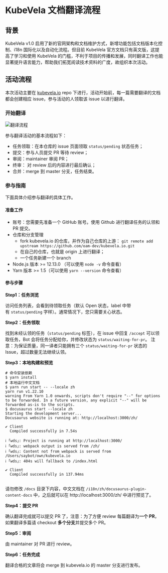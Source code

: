 # KubeVela 文档翻译流程

## 背景

KubeVela v1.0 启用了新的官网架构和文档维护方式，新增功能包括文档版本化控制、i18n 国际化以及自动化流程。但目前 KubeVela 官方文档只有英文版，这提高了学习和使用 KubeVela 的门槛，不利于项目的传播和发展，同时翻译工作也能显著提升语言能力，帮助我们拓宽阅读技术资料的广度，故组织本次活动。

## 活动流程

本次活动主要在 [kubevela.io](https://github.com/oam-dev/kubevela.io) repo 下进行，活动开始前，每一篇需要翻译的文档都会创建相应 issue，参与活动的人领取该 issue 以进行翻译。

### 开始翻译

![翻译流程](https://tva2.sinaimg.cn/large/ad5fbf65ly1gpc9mc2kg9j208x09hdgi.jpg)

参与翻译活动的基本流程如下：
- 任务领取：在本仓库的 issue 页面领取 `status/pending` 状态任务；
- 提交：参与人员提交 PR 等待 review；
- 审阅：maintainer 审阅 PR；
- 终审： 对 review 后的内容进行最后确认；
- 合并：merge 到 master 分支，任务结束。

### 参与指南

下面具体介绍参与翻译的具体工作。

#### 准备工作

- 账号：您需要先准备一个 GitHub 账号。使用 Github 进行翻译任务的认领和 PR 提交。
- 仓库和分支管理
  - fork kubevela.io 的仓库，并作为自己仓库的上游： `git remote add upstream https://github.com/oam-dev/kubevela.io.git`
  - 在自己的仓库，也就是 origin 上进行翻译；
  - 一个任务新建一个 branch
- Node.js 版本 >= 12.13.0 （可以使用 `node -v` 命令查看）
- Yarn 版本 >= 1.5（可以使用 `yarn --version` 命令查看）

#### 参与步骤

**Step1：任务浏览**

访问任务列表，会看到待领取任务（默认 Open 状态，label 中带有 `status/pending` 字样）。通常情况下，您只需要关心状态。

**Step2：任务领取**

找到未经认领的任务（`status/pending` 标签），在 issue 中回复 `/accept` 可以领取任务，Bot 会将任务分配给你，并修改状态为 `status/waiting-for-pr`。
注意：为保证质量，同一译者只能拥有三个 `status/waiting-for-pr` 状态的 Issue，超过数量无法继续认领。

**Step3：本地构建和预览**

```shell
# 命令安装依赖
$ yarn install
# 本地运行中文文档
$ yarn run start -- --locale zh
yarn run v1.22.10
warning From Yarn 1.0 onwards, scripts don't require "--" for options to be forwarded. In a future version, any explicit "--" will be forwarded as-is to the scripts.
$ docusaurus start --locale zh
Starting the development server...
Docusaurus website is running at: http://localhost:3000/zh/

✔ Client
  Compiled successfully in 7.54s

ℹ ｢wds｣: Project is running at http://localhost:3000/
ℹ ｢wds｣: webpack output is served from /zh/
ℹ ｢wds｣: Content not from webpack is served from /Users/saybot/own/kubevela.io
ℹ ｢wds｣: 404s will fallback to /index.html

✔ Client
  Compiled successfully in 137.94ms


```

请勿修改 `/docs` 目录下内容，中文文档在 `/i18n/zh/docusaurus-plugin-content-docs` 中，之后就可以在 http://localhost:3000/zh/ 中进行预览了。

**Step4：提交 PR**

确认翻译完成就可以提交 PR 了，注意：为了方便 review 每篇翻译为**一个 PR**，如果翻译多篇请 checkout **多个分支**并提交多个 PR。

**Step5：审阅**

由 maintainer 对 PR 进行 review。

**Step6：任务完成**

翻译合格的文章将会 merge 到 kubevela.io 的 master 分支进行发布。
